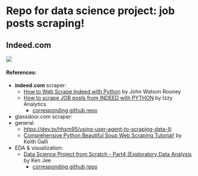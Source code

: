 # Repo for data science project: job posts scraping!
## Indeed.com


![](https://github.com/zhangyang2017/ppj_JobScraping/blob/master/figures/wordCloud_Indeed.png)

#### References:
- **indeed.com** scraper:
  - [How to Web Scrape Indeed with Python](https://www.youtube.com/watch?v=PPcgtx0sI2E) by John Watson Rooney
  - [How to scrape JOB posts from INDEED with PYTHON](https://www.youtube.com/watch?v=eN_3d4JrL_w&lc=Ugw9P4LYvEssGrIcNf94AaABAg.9FOng9tpc_Q9FOtU0NVkpR) by Izzy Analytics
    - [corresponding github repo](https://github.com/israel-dryer/Indeed-Job-Scraper/blob/master/indeed-job-scraper.ipynb)
- glassdoor.com scraper:
- general:
    - https://dev.to/hhsm95/using-user-agent-to-scraping-data-lli
    - [Comprehensive Python Beautiful Soup Web Scraping Tutorial!](https://www.youtube.com/watch?v=GjKQ6V_ViQE&t=2205s) by Keith Galli
- EDA & visualization:
  - [Data Science Project from Scratch - Part4 (Exploratory Data Analysis](https://www.youtube.com/watch?v=QWgg4w1SpJ8&list=PL2zq7klxX5ASFejJj80ob9ZAnBHdz5O1t&index=4) by Ken Jee
    - [corresponding github repo](https://github.com/PlayingNumbers/ds_salary_proj/blob/master/data_eda.ipynb)
